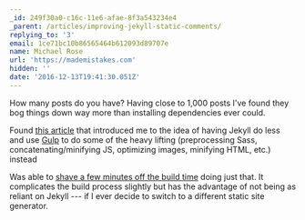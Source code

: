 ```yaml
---
_id: 249f30a0-c16c-11e6-afae-8f3a543234e4
_parent: /articles/improving-jekyll-static-comments/
replying_to: '3'
email: 1ce71bc10b86565464b612093d89707e
name: Michael Rose
url: 'https://mademistakes.com'
hidden: ''
date: '2016-12-13T19:41:30.051Z'
---
```


How many posts do you have? Having close to 1,000 posts I've found they bog
things down way more than installing dependencies ever could.

Found
[this article](http://savaslabs.com/2016/10/19/optimizing-jekyll-with-gulp.html)
that introduced me to the idea of having Jekyll do less and use
[Gulp](http://gulpjs.com/) to do some of the heavy lifting (preprocessing Sass,
concatenating/minifying JS, optimizing images, minifying HTML, etc.) instead

Was able to
[shave a few minutes off the build time](https://github.com/mmistakes/made-mistakes-jekyll/issues/49)
doing just that. It complicates the build process slightly but has the advantage
of not being as reliant on Jekyll --- if I ever decide to switch to a different
static site generator.
